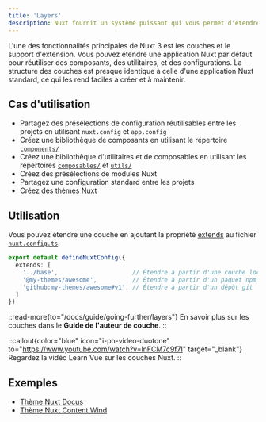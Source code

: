 ```yaml
---
title: 'Layers'
description: Nuxt fournit un système puissant qui vous permet d'étendre les fichiers par défaut, les configurations, et bien plus encore.
---
```


L'une des fonctionnalités principales de Nuxt 3 est les couches et le support d'extension. Vous pouvez étendre une application Nuxt par défaut pour réutiliser des composants, des utilitaires, et des configurations. La structure des couches est presque identique à celle d'une application Nuxt standard, ce qui les rend faciles à créer et à maintenir.

## Cas d'utilisation

- Partagez des présélections de configuration réutilisables entre les projets en utilisant `nuxt.config` et `app.config`
- Créez une bibliothèque de composants en utilisant le répertoire [`components/`](/docs/guide/directory-structure/components)
- Créez une bibliothèque d'utilitaires et de composables en utilisant les répertoires [`composables/`](/docs/guide/directory-structure/composables) et [`utils/`](/docs/guide/directory-structure/utils)
- Créez des présélections de modules Nuxt
- Partagez une configuration standard entre les projets
- Créez des [thèmes Nuxt](https://github.com/nuxt-themes)

## Utilisation

Vous pouvez étendre une couche en ajoutant la propriété [extends](/docs/api/nuxt-config#extends) au fichier [`nuxt.config.ts`](/docs/guide/directory-structure/nuxt.config).

```ts [nuxt.config.ts]
export default defineNuxtConfig({
  extends: [
    '../base',                     // Étendre à partir d'une couche locale
    '@my-themes/awesome',          // Étendre à partir d'un paquet npm installé
    'github:my-themes/awesome#v1', // Étendre à partir d'un dépôt git
  ]
})
```

::read-more{to="/docs/guide/going-further/layers"}
En savoir plus sur les couches dans le **Guide de l'auteur de couche**.
::

::callout{color="blue" icon="i-ph-video-duotone" to="https://www.youtube.com/watch?v=lnFCM7c9f7I" target="_blank"}
Regardez la vidéo Learn Vue sur les couches Nuxt.
::

## Exemples

- [Thème Nuxt Docus](https://github.com/nuxt-themes/docus#readme)
- [Thème Nuxt Content Wind](https://github.com/Atinux/content-wind#readme)